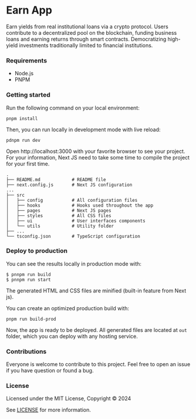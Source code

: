 # Earn App

Earn yields from real institutional loans via a crypto protocol. Users contribute to a decentralized pool on the blockchain, funding business loans and earning returns through smart contracts. Democratizing high-yield investments traditionally limited to financial institutions.

### Requirements

- Node.js 
- PNPM

### Getting started

Run the following command on your local environment:

```
pnpm install
```

Then, you can run locally in development mode with live reload:

```
pdnpm run dev
```

Open http://localhost:3000 with your favorite browser to see your project. For your information, Next JS need to take some time to compile the project for your first time.

```
.
├── README.md            # README file
├── next.config.js       # Next JS configuration
...
├── src
│   ├── config           # All configuration files
│   ├── hooks            # Hooks used throughout the app
│   ├── pages            # Next JS pages
│   ├── styles           # All CSS files
│   ├── ui               # User interfaces components
│   └── utils            # Utility folder
├── ...
└── tsconfig.json        # TypeScript configuration
```

### Deploy to production

You can see the results locally in production mode with:

```
$ pnnpm run build
$ pnnpm run start
```

The generated HTML and CSS files are minified (built-in feature from Next js).

You can create an optimized production build with:

```
pnpm run build-prod
```

Now, the app is ready to be deployed. All generated files are located at `out` folder, which you can deploy with any hosting service.

### Contributions

Everyone is welcome to contribute to this project. Feel free to open an issue if you have question or found a bug.

### License

Licensed under the MIT License, Copyright © 2024

See [LICENSE](LICENSE) for more information.